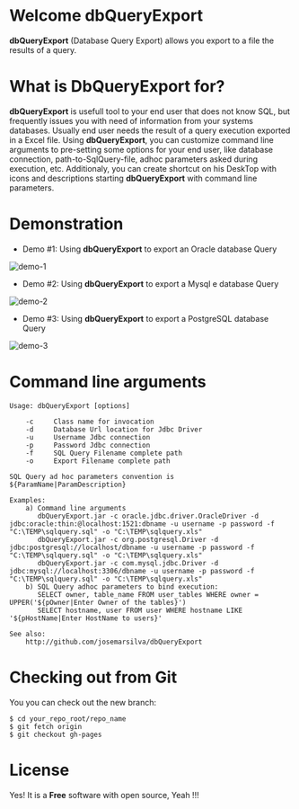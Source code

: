 # Welcome dbQueryExport
**dbQueryExport** (Database Query Export) allows you export to a file the results of a query. 

# What is DbQueryExport for?

**dbQueryExport** is usefull tool to your end user that does not know SQL, but frequently issues you with need of information from your systems databases. Usually end user needs the result of a query execution exported in a Excel file. Using **dbQueryExport**, you can customize command line arguments to pre-setting some options for your end user, like database connection, path-to-SqlQuery-file, adhoc parameters asked during execution, etc. Additionaly, you can create shortcut on his DeskTop with icons and descriptions starting **dbQueryExport** with command line parameters.


# Demonstration

* Demo \#1: Using **dbQueryExport** to export an Oracle database Query

![demo-1](https://github.com/josemarsilva/dbQueryExport/blob/master/doc/dbqueryexport-demo-1.png)  

* Demo \#2: Using **dbQueryExport** to export a Mysql e database Query

![demo-2](https://github.com/josemarsilva/dbQueryExport/blob/master/doc/dbqueryexport-demo-2.png)  

* Demo \#3: Using **dbQueryExport** to export a PostgreSQL database Query

![demo-3](https://github.com/josemarsilva/dbQueryExport/blob/master/doc/dbqueryexport-demo-3.png)


# Command line arguments

```
Usage: dbQueryExport [options]

    -c     Class name for invocation
    -d     Database Url location for Jdbc Driver
    -u     Username Jdbc connection
    -p     Password Jdbc connection
    -f     SQL Query Filename complete path
    -o     Export Filename complete path

SQL Query ad hoc parameters convention is ${ParamName|ParamDescription}

Examples:
    a) Command line arguments
       dbQueryExport.jar -c oracle.jdbc.driver.OracleDriver -d jdbc:oracle:thin:@localhost:1521:dbname -u username -p password -f "C:\TEMP\sqlquery.sql" -o "C:\TEMP\sqlquery.xls"
       dbQueryExport.jar -c org.postgresql.Driver -d jdbc:postgresql://localhost/dbname -u username -p password -f "C:\TEMP\sqlquery.sql" -o "C:\TEMP\sqlquery.xls"
       dbQueryExport.jar -c com.mysql.jdbc.Driver -d jdbc:mysql://localhost:3306/dbname -u username -p password -f "C:\TEMP\sqlquery.sql" -o "C:\TEMP\sqlquery.xls"
    b) SQL Query adhoc parameters to bind execution:
       SELECT owner, table_name FROM user_tables WHERE owner = UPPER('${pOwner|Enter Owner of the tables}')
       SELECT hostname, user FROM user WHERE hostname LIKE '${pHostName|Enter HostName to users}'

See also:
    http://github.com/josemarsilva/dbQueryExport
```

# Checking out from Git
You you can check out the new branch:

```
$ cd your_repo_root/repo_name
$ git fetch origin
$ git checkout gh-pages
```


# License
Yes! It is a **Free** software with open source, Yeah !!!
